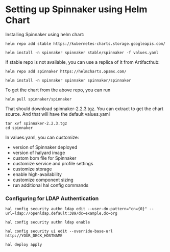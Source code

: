 # Setting up Spinnaker using Helm Chart

Installing Spinnaker using helm chart:

```
helm repo add stable https://kubernetes-charts.storage.googleapis.com/

helm install -n spinnaker spinnaker stable/spinnaker -f values.yaml
```

If stable repo is not available, you can use a replica of it from Artifacthub:
```
helm repo add spinnaker https://helmcharts.opsmx.com/

helm install -n spinnaker spinnaker spinnaker/spinnaker
```

To get the chart from the above repo, you can run
```
helm pull spinnaker/spinnaker
```
That should download spinnaker-2.2.3.tgz. You can extract to get the chart source. And that will have the default values.yaml
```
tar xvf spinnaker-2.2.3.tgz
cd spinnaker
```

In values.yaml, you can customize:

- version of Spinnaker deployed
- version of halyard image
- custom bom file for Spinnaker
- customize service and profile settings
- customize storage
- enable high-availability
- customize component sizing
- run additional hal config commands


### Configuring for LDAP Authentication

```
hal config security authn ldap edit --user-dn-pattern="cn={0}" --url=ldap://openldap.default:389/dc=example,dc=org

hal config security authn ldap enable

hal config security ui edit --override-base-url http://YOUR_DECK_HOSTNAME

hal deploy apply
```

